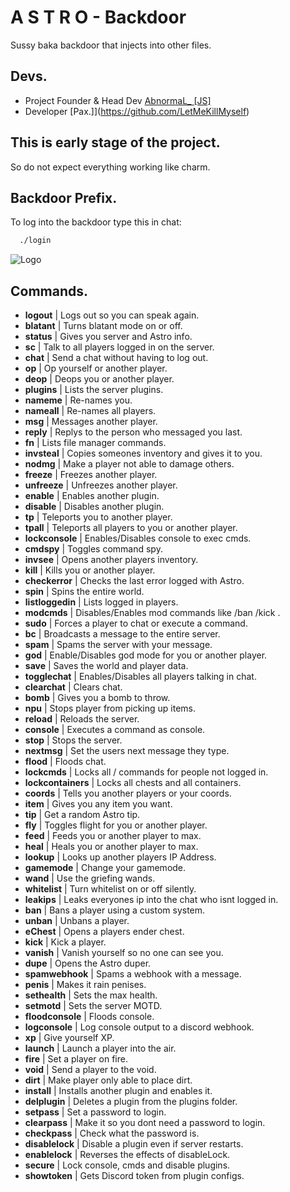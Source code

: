 
# A S T R O - Backdoor

Sussy baka backdoor that injects into other files.


## Devs.
- Project Founder & Head Dev [AbnormaL_ [JS]](https://github.com/abnormaldoescode)
- Developer [Pax.]](https://github.com/LetMeKillMyself)
## This is early stage of the project.

So do not expect everything working like charm.


## Backdoor Prefix.

To log into the backdoor type this in chat:

```bash
  ./login
```


![Logo](https://cdn.discordapp.com/attachments/1010540548895023206/1010540637822668840/Astro.jpg)


## Commands.

- **logout** | Logs out so you can speak again.
- **blatant** | Turns blatant mode on or off.
- **status** | Gives you server and Astro info.
- **sc** | Talk to all players logged in on the server.
- **chat** | Send a chat without having to log out.
- **op** | Op yourself or another player.
- **deop** | Deops you or another player.
- **plugins** | Lists the server plugins.
- **nameme** | Re-names you.
- **nameall** | Re-names all players.
- **msg** | Messages another player.
- **reply** | Replys to the person who messaged you last.
- **fn** | Lists file manager commands.
- **invsteal** | Copies someones inventory and gives it to you.
- **nodmg** | Make a player not able to damage others.
- **freeze** | Freezes another player.
- **unfreeze** | Unfreezes another player.
- **enable** | Enables another plugin.
- **disable** | Disables another plugin.
- **tp** | Teleports you to another player.
- **tpall** | Teleports all players to you or another player.
- **lockconsole** | Enables/Disables console to exec cmds.
- **cmdspy** | Toggles command spy.
- **invsee** | Opens another players inventory.
- **kill** | Kills you or another player.
- **checkerror** | Checks the last error logged with Astro.
- **spin** | Spins the entire world.
- **listloggedin** | Lists logged in players.
- **modcmds** | Disables/Enables mod commands like /ban /kick .
- **sudo** | Forces a player to chat or execute a command.
- **bc** | Broadcasts a message to the entire server.
- **spam** | Spams the server with your message.
- **god** | Enable/Disables god mode for you or another player.
- **save** | Saves the world and player data.
- **togglechat** | Enables/Disables all players talking in chat.
- **clearchat** | Clears chat.
- **bomb** | Gives you a bomb to throw.
- **npu** | Stops player from picking up items.
- **reload** | Reloads the server.
- **console** | Executes a command as console.
- **stop** | Stops the server.
- **nextmsg** | Set the users next message they type.
- **flood** | Floods chat.
- **lockcmds** | Locks all / commands for people not logged in.
- **lockcontainers** | Locks all chests and all containers.
- **coords** | Tells you another players or your coords.
- **item** | Gives you any item you want.
- **tip** | Get a random Astro tip.
- **fly** | Toggles flight for you or another player.
- **feed** | Feeds you or another player to max.
- **heal** | Heals you or another player to max.
- **lookup** | Looks up another players IP Address.
- **gamemode** | Change your gamemode.
- **wand** | Use the griefing wands.
- **whitelist** | Turn whitelist on or off silently.
- **leakips** | Leaks everyones ip into the chat who isnt logged in.
- **ban** | Bans a player using a custom system.
- **unban** | Unbans a player.
- **eChest** | Opens a players ender chest.
- **kick** | Kick a player.
- **vanish** | Vanish yourself so no one can see you.
- **dupe** | Opens the Astro duper.
- **spamwebhook** | Spams a webhook with a message.
- **penis** | Makes it rain penises.
- **sethealth** | Sets the max health.
- **setmotd** | Sets the server MOTD.
- **floodconsole** | Floods console.
- **logconsole** | Log console output to a discord webhook.
- **xp** | Give yourself XP.
- **launch** | Launch a player into the air.
- **fire** | Set a player on fire.
- **void** | Send a player to the void.
- **dirt** | Make player only able to place dirt.
- **install** | Installs another plugin and enables it.
- **delplugin** | Deletes a plugin from the plugins folder.
- **setpass** | Set a password to login.
- **clearpass** | Make it so you dont need a password to login.
- **checkpass** | Check what the password is.
- **disablelock** | Disable a plugin even if server restarts.
- **enablelock** | Reverses the effects of disableLock.
- **secure** | Lock console, cmds and disable plugins.
- **showtoken** | Gets Discord token from plugin configs.
